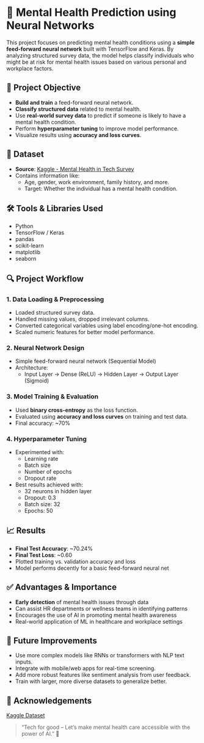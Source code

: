 # 🧠 Mental Health Prediction using Neural Networks

This project focuses on predicting mental health conditions using a **simple feed-forward neural network** built with TensorFlow and Keras. By analyzing structured survey data, the model helps classify individuals who might be at risk for mental health issues based on various personal and workplace factors.


## 📌 Project Objective

- **Build and train** a feed-forward neural network.
- **Classify structured data** related to mental health.
- Use **real-world survey data** to predict if someone is likely to have a mental health condition.
- Perform **hyperparameter tuning** to improve model performance.
- Visualize results using **accuracy and loss curves**.

## 📂 Dataset

- **Source**: [Kaggle - Mental Health in Tech Survey](https://www.kaggle.com/datasets/osmi/mental-health-in-tech-survey)
- Contains information like:
  - Age, gender, work environment, family history, and more.
  - Target: Whether the individual has a mental health condition.


## 🛠 Tools & Libraries Used

- Python
- TensorFlow / Keras
- pandas
- scikit-learn
- matplotlib
- seaborn

## 🔍 Project Workflow

### 1. **Data Loading & Preprocessing**
- Loaded structured survey data.
- Handled missing values, dropped irrelevant columns.
- Converted categorical variables using label encoding/one-hot encoding.
- Scaled numeric features for better model performance.

### 2. **Neural Network Design**
- Simple feed-forward neural network (Sequential Model)
- Architecture:
  - Input Layer → Dense (ReLU) → Hidden Layer → Output Layer (Sigmoid)

### 3. **Model Training & Evaluation**
- Used **binary cross-entropy** as the loss function.
- Evaluated using **accuracy and loss curves** on training and test data.
- Final accuracy: ~70%

### 4. **Hyperparameter Tuning**
- Experimented with:
  - Learning rate
  - Batch size
  - Number of epochs
  - Dropout rate
- Best results achieved with:
  - 32 neurons in hidden layer
  - Dropout: 0.3
  - Batch size: 32
  - Epochs: 50

## 📈 Results

- **Final Test Accuracy**: ~70.24%
- **Final Test Loss**: ~0.60
- Plotted training vs. validation accuracy and loss
- Model performs decently for a basic feed-forward neural net

## ✅ Advantages & Importance

- **Early detection** of mental health issues through data
- Can assist HR departments or wellness teams in identifying patterns
- Encourages the use of AI in promoting mental health awareness
- Real-world application of ML in healthcare and workplace settings

## 🚀 Future Improvements

- Use more complex models like RNNs or transformers with NLP text inputs.
- Integrate with mobile/web apps for real-time screening.
- Add more robust features like sentiment analysis from user feedback.
- Train with larger, more diverse datasets to generalize better.

## 🙌 Acknowledgements

 [Kaggle Dataset](https://www.kaggle.com/datasets/osmi/mental-health-in-tech-survey)

> “Tech for good – Let’s make mental health care accessible with the power of AI.” 💙
